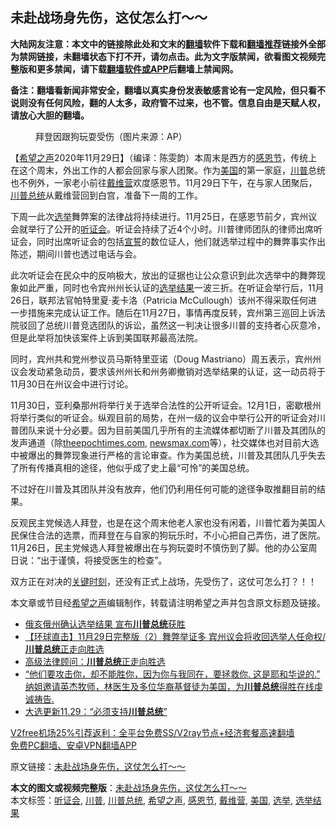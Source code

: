  <h2>未赴战场身先伤，这仗怎么打～～</h2> <p class="notice"><b>大陆网友注意：本文中的链接除此处和文末的<a href="https://github.com/bannedbook/fanqiang" >翻墙</a>软件下载和<a href="https://github.com/killgcd/justmysocks/blob/master/README.md">翻墙推荐</a>链接外全部为禁网链接，未翻墙状态下打不开，请勿点击。此为文字版禁闻，欲看图文视频完整版和更多禁闻，请下载<a href="https://github.com/bannedbook/fanqiang">翻墙软件或APP</a>后翻墙上禁闻网。</p><p>备注：翻墙看新闻非常安全，翻墙以真实身份发表敏感言论有一定风险，但只看不说则没有任何风险，翻的人太多，政府管不过来，也不管。信息自由是天赋人权，请放心大胆的翻墙。</b></p>  <div class="entry"> <figure><figcaption>拜登因跟狗玩耍受伤（图片来源：AP）</figcaption></figure> <p>【<span class='wp_keywordlink_affiliate'><a href="https://www.soundofhope.org" title="希望之声" target="_blank">希望之声</a></span>2020年11月29日】（编译：陈雯韵）本周末是西方的<a href="https://www.bannedbook.org/bnews/tag/%e6%84%9f%e6%81%a9%e8%8a%82/" class="st_tag internal_tag" rel="tag" title="标签 感恩节 下的日志">感恩节</a>，传统上在这个周末，外出工作的人都会回家与家人团聚。作为<a href="https://www.bannedbook.org/bnews/tag/%e7%be%8e%e5%9b%bd/" class="st_tag internal_tag" rel="tag" title="标签 美国 下的日志">美国</a>的第一家庭，<a href="https://www.bannedbook.org/bnews/tag/%e5%b7%9d%e6%99%ae/" class="st_tag internal_tag" rel="tag" title="标签 川普 下的日志">川普</a>总统也不例外，一家老小前往<a href="https://www.bannedbook.org/bnews/tag/%E6%88%B4%E7%BB%B4%E8%90%A5/" class="st_tag internal_tag" rel="tag" title="标签 戴维营 下的日志">戴维营</a>欢度感恩节。11月29日下午，在与家人团聚后，<a href="https://www.bannedbook.org/bnews/tag/%E5%B7%9D%E6%99%AE%E6%80%BB%E7%BB%9F/" class="st_tag internal_tag" rel="tag" title="标签 川普总统 下的日志">川普总统</a>从戴维营回到白宫，准备下一周的工作。</p> <p></p> <p>下周一此次<a href="https://www.bannedbook.org/bnews/tag/%e9%80%89%e4%b8%be/" class="st_tag internal_tag" rel="tag" title="标签 选举 下的日志">选举</a>舞弊案的法律战将持续进行。11月25日，在感恩节前夕，宾州议会就举行了公开的<a href="https://www.bannedbook.org/bnews/tag/%e5%90%ac%e8%af%81%e4%bc%9a/" class="st_tag internal_tag" rel="tag" title="标签 听证会 下的日志">听证会</a>。听证会持续了近4个小时。川普律师团队的律师出席听证会，同时出席听证会的包括<span class='wp_keywordlink'><a href="https://www.bannedbook.org/forum5/topic17.html" title="宣誓与预言" target="_blank">宣誓</a></span>的数位证人，他们就选举过程中的舞弊事实作出陈述，期间川普也透过电话与会。</p>  <p></p> <p>此次听证会在民众中的反响极大，放出的证据也让公众意识到此次选举中的舞弊现象如此严重，同时也令宾州州长认证的<a href="https://www.bannedbook.org/bnews/tag/%E9%80%89%E4%B8%BE%E7%BB%93%E6%9E%9C/" class="st_tag internal_tag" rel="tag" title="标签 选举结果 下的日志">选举结果</a>一波三折。在听证会举行后，11月26日，联邦法官帕特里夏·麦卡洛（Patricia McCullough）该州不得采取任何进一步措施来完成认证工作。随后在11月27日，事情再度反转，宾州第三巡回上诉法院驳回了总统川普竞选团队的诉讼，虽然这一判决让很多川普的支持者心灰意冷，但是此举将加快该案件上诉到美国联邦最高法院。</p> <p>同时，宾州共和党州参议员马斯特里亚诺（Doug Mastriano）周五表示，宾州州议会发动紧急动员，要求该州州长和州务卿撤销对选举结果的认证，这一动员将于11月30日在州议会中进行讨论。</p>  <p>11月30日，亚利桑那州将举行关于选举合法性的公开听证会。12月1日，密歇根州将举行类似的听证会。纵观目前的局势，在州一级的议会中举行公开的听证会对川普团队来说十分必要。因为目前美国几乎所有的主流媒体都切断了川普及其团队的发声通道（除<a href="https://www.theepochtimes.com/">theepochtimes.com</a>, <a href="https://www.newsmax.com/">newsmax.com</a>等），社交媒体也对目前大选中被爆出的舞弊现象进行严格的言论审查。作为美国总统，川普及其团队几乎失去了所有传播真相的途径，他似乎成了史上最“可怜”的美国总统。</p> <p>不过好在川普及其团队并没有放弃，他们仍利用任何可能的途径争取推翻目前的结果。</p> <p>反观民主党候选人拜登，也是在这个周末他老人家也没有闲着，川普忙着为美国人民保住合法的选票，而拜登在与自家的狗玩乐时，不小心把自己弄伤，进了医院。11月26日，民主党候选人拜登被爆出在与狗玩耍时不慎伤到了脚。他的办公室周日说：“出于谨慎，将接受医生的检查”。</p>  <p></p> <p>双方正在对决的<span class='wp_keywordlink'><a href="https://www.bannedbook.org/forum2/topic151.html" title="关键时刻：李鹏日记" target="_blank">关键时刻</a></span>，还没有正式上战场，先受伤了，这仗可怎么打？！！</p> <p>本文章或节目经<a href="https://www.bannedbook.org/bnews/tag/%e5%b8%8c%e6%9c%9b%e4%b9%8b%e5%a3%b0/" class="st_tag internal_tag" rel="tag" title="标签 希望之声 下的日志">希望之声</a>编辑制作，转载请注明希望之声并包含原文标题及链接。</p>  <ul class='op-related-articles' title='相关阅读'> <li><a href='https://www.bannedbook.org/bnews/comments/20201130/1439302.html' target='_blank'>俄亥俄州确认选举结果 宣布<b>川普总统</b>获胜</a></li> <li><a href='https://www.bannedbook.org/bnews/bannedvideo/20201130/1439272.html' target='_blank'>【环球直击】11月29日完整版（2）舞弊举证多 宾州议会将收回选举人任命权/<b>川普总统</b>正走向胜选</a></li> <li><a href='https://www.bannedbook.org/bnews/bannedvideo/20201130/1439257.html' target='_blank'>高级法律顾问：<b>川普总统</b>正走向胜选</a></li> <li><a href='https://www.bannedbook.org/bnews/bannedvideo/20201130/1439233.html' target='_blank'>“他们要攻击你，却不能胜你，因为你与我同在，要拯救你. 这是耶和华说的.” 纳姐邀请英杰牧师，林医生及多位华裔基督徒为美国，为<b>川普总统</b>得胜在线虔诚祷告.</a></li> <li><a href='https://www.bannedbook.org/bnews/cbnews/20201129/1439213.html' target='_blank'>大选更新11.29：“必须支持<b>川普总统</b>”</a></li> </ul> <p class="texttj"> <a href="https://github.com/bannedbook/fanqiang/wiki/V2ray%E6%9C%BA%E5%9C%BA" target="_blank">V2free机场25%引荐返利：全平台免费SS/V2ray节点+经济套餐高速翻墙</a><br/> <a href="https://github.com/bannedbook/fanqiang/wiki/%E7%A6%81%E9%97%BB%E7%BD%91%E5%AE%89%E5%8D%93%E7%BF%BB%E5%A2%99%E6%96%B0%E9%97%BBAPP" target="_blank">免费PC翻墙、安卓VPN翻墙APP</a></p><p>原文链接：<a class="src_link"  href="https://www.soundofhope.org/post/448300" target="_blank">未赴战场身先伤，这仗怎么打～～</a></p><a name='sharetosocial'></a>       <div><b>本文的图文或视频完整版</b>：<a href='https://www.bannedbook.org/bnews/comments/20201130/1439491.html'>未赴战场身先伤，这仗怎么打～～</a></div>  </div><!--END ENTRY--> <div class="postfooter"> <div>本文标签：<a href="https://www.bannedbook.org/bnews/tag/%e5%90%ac%e8%af%81%e4%bc%9a/" rel="tag">听证会</a>, <a href="https://www.bannedbook.org/bnews/tag/%e5%b7%9d%e6%99%ae/" rel="tag">川普</a>, <a href="https://www.bannedbook.org/bnews/tag/%E5%B7%9D%E6%99%AE%E6%80%BB%E7%BB%9F/" rel="tag">川普总统</a>, <a href="https://www.bannedbook.org/bnews/tag/%e5%b8%8c%e6%9c%9b%e4%b9%8b%e5%a3%b0/" rel="tag">希望之声</a>, <a href="https://www.bannedbook.org/bnews/tag/%e6%84%9f%e6%81%a9%e8%8a%82/" rel="tag">感恩节</a>, <a href="https://www.bannedbook.org/bnews/tag/%E6%88%B4%E7%BB%B4%E8%90%A5/" rel="tag">戴维营</a>, <a href="https://www.bannedbook.org/bnews/tag/%e7%be%8e%e5%9b%bd/" rel="tag">美国</a>, <a href="https://www.bannedbook.org/bnews/tag/%e9%80%89%e4%b8%be/" rel="tag">选举</a>, <a href="https://www.bannedbook.org/bnews/tag/%E9%80%89%E4%B8%BE%E7%BB%93%E6%9E%9C/" rel="tag">选举结果</a></div>  </div><!--END POSTFOOTER--> 